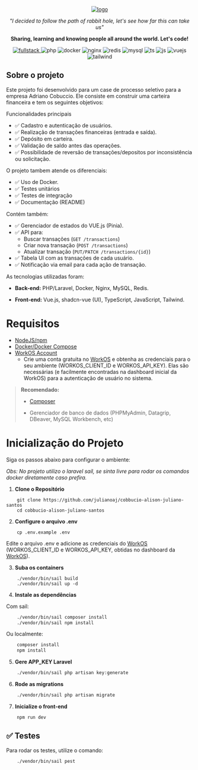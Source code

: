 <div align="center">
      <a href="https://alisonjuliano.com">
        <img src="https://imgur.com/13kinqs.jpg" alt="logo">
    </a>
  <p>
    <p style="font-style: italic;">"I decided to follow the path of rabbit hole, let's see how far this can take us" 
    </p>
    <p style="font-weight: bold;">Sharing, learning and knowing people all around the world. Let's code!</p>
    <a href="https://alisonjuliano.com"> 
    <img src="https://img.shields.io/static/v1?label=Fullstack&message=AJ&color=64ffda&style=for-the-badge&logo=dungeonsanddragons" alt="fullstack">
    </a>
    <img src="https://img.shields.io/badge/PHP-777BB4?style=for-the-badge&logo=php&logoColor=white" alt="php">
    <img src="https://img.shields.io/badge/Docker-2CA5E0?style=for-the-badge&logo=docker&logoColor=white" alt="docker">
    <img src="https://img.shields.io/badge/Nginx-009639?style=for-the-badge&logo=nginx&logoColor=white" alt="nginx">
    <img src="https://img.shields.io/badge/Redis-FF4438?style=for-the-badge&logo=redis&logoColor=white" alt="redis">
    <img src="https://img.shields.io/badge/MySQL-00000F?style=for-the-badge&logo=mysql&logoColor=white" alt="mysql">
    <img src="https://img.shields.io/badge/TypeScript-2F74C0?style=for-the-badge&logo=typescript&logoColor=white" alt="ts">
    <img src="https://img.shields.io/badge/Javascript-EFD81D?style=for-the-badge&logo=javascript&logoColor=white" alt="js">
    <img src="https://img.shields.io/badge/Vue-4FC08D?style=for-the-badge&logo=vue.js&logoColor=white" alt="vuejs">
    <img src="https://img.shields.io/badge/Tailwind-06B6D4?style=for-the-badge&logo=tailwindcss&logoColor=white" alt="tailwind">
  </p>
</div>

## Sobre o projeto

Este projeto foi desenvolvido para um case de processo seletivo para a empresa Adriano Cobuccio. Ele consiste em construir uma carteira financeira e tem os seguintes objetivos:

Funcionalidades principais

- ✅ Cadastro e autenticação de usuários.
- ✅ Realização de transações financeiras (entrada e saída).
- ✅ Depósito em carteira.
- ✅ Validação de saldo antes das operações.
- ✅ Possibilidade de reversão de transações/depositos por inconsistência ou solicitação.

O projeto tambem atende os diferenciais:

- ✅ Uso de Docker.
- ✅ Testes unitários
- ✅ Testes de integração
- ✅ Documentação (README)

Contém também:

- ✅ Gerenciador de estados do VUE.js (Pinia).
- ✅ API para:
  - Buscar transações (`GET /transactions`)
  - Criar nova transação (`POST /transactions`)
  - Atualizar transação (`PUT/PATCH /transactions/{id}`)
- ✅ Tabela UI com as transações de cada usuário.
- ✅ Notificação via email para cada ação de transação.

As tecnologias utilizadas foram:

- **Back-end:** PHP/Laravel, Docker, Nginx, MySQL, Redis.

- **Front-end:** Vue.js, shadcn-vue (UI), TypeScript, JavaScript, Tailwind.

# Requisitos

- [NodeJS/npm](https://nodejs.org/en/download)
- [Docker/Docker Compose](https://www.docker.com/get-started)
- [WorkOS Account](https://laravel.com/docs/12.x/starter-kits#workos)
  - Crie uma conta gratuita no [WorkOS](https://workos.com/) e obtenha as credenciais para o seu ambiente (WORKOS_CLIENT_ID e WORKOS_API_KEY). Elas são necessárias (e facilmente encontradas na dashboard inicial da WorkOS) para a autenticação de usuário no sistema.

> **Recomendado:**
> - [Composer](https://yarnpkg.com/getting-started/install)
>
> - Gerenciador de banco de dados (PHPMyAdmin, Datagrip, DBeaver, MySQL Workbench, etc)

# Inicialização do Projeto

Siga os passos abaixo para configurar o ambiente:

*Obs: No projeto utilizo o laravel sail, se sinta livre para rodar os comandos docker diretamente caso prefira.*

1. **Clone o Repositório**  
```bash'
    git clone https://github.com/julianoaj/cobbucio-alison-juliano-santos
    cd cobbucio-alison-juliano-santos
```

2. **Configure o arquivo .env**  
```bash'
    cp .env.example .env
```
Edite o arquivo .env e adicione as credenciais do [WorkOS](https://workos.com/) (WORKOS_CLIENT_ID e WORKOS_API_KEY, obtidas no dashboard da [WorkOS](https://workos.com/)).

3. **Suba os containers**
```bash'
    ./vendor/bin/sail build
    ./vendor/bin/sail up -d
```

4. **Instale as dependências**  

Com sail:
```bash
    ./vendor/bin/sail composer install
    ./vendor/bin/sail npm install
```
Ou localmente:
```bash
    composer install
    npm install
```

5. **Gere APP_KEY Laravel**

```bash
    ./vendor/bin/sail php artisan key:generate
```

6. **Rode as migrations**

```bash
    ./vendor/bin/sail php artisan migrate
```

7. **Inicialize o front-end**

```bash
    npm run dev
```

## ✅ Testes
Para rodar os testes, utilize o comando:

```bash
    ./vendor/bin/sail pest
```
